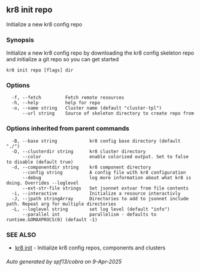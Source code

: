 ## kr8 init repo

Initialize a new kr8 config repo

### Synopsis

Initialize a new kr8 config repo by downloading the kr8 config skeleton repo
and initialize a git repo so you can get started

```
kr8 init repo [flags] dir
```

### Options

```
  -f, --fetch         Fetch remote resources
  -h, --help          help for repo
  -o, --name string   Cluster name (default "cluster-tpl")
      --url string    Source of skeleton directory to create repo from
```

### Options inherited from parent commands

```
  -B, --base string            kr8 config base directory (default "./")
  -D, --clusterdir string      kr8 cluster directory
      --color                  enable colorized output. Set to false to disable (default true)
  -d, --componentdir string    kr8 component directory
      --config string          A config file with kr8 configuration
      --debug                  log more information about what kr8 is doing. Overrides --loglevel
      --ext-str-file strings   Set jsonnet extvar from file contents
  -i, --interactive            Initialize a resource interactivly
  -J, --jpath stringArray      Directories to add to jsonnet include path. Repeat arg for multiple directories
  -L, --loglevel string        set log level (default "info")
      --parallel int           parallelism - defaults to runtime.GOMAXPROCS(0) (default -1)
```

### SEE ALSO

* [kr8 init](kr8_init.md)	 - Initialize kr8 config repos, components and clusters

###### Auto generated by spf13/cobra on 9-Apr-2025
